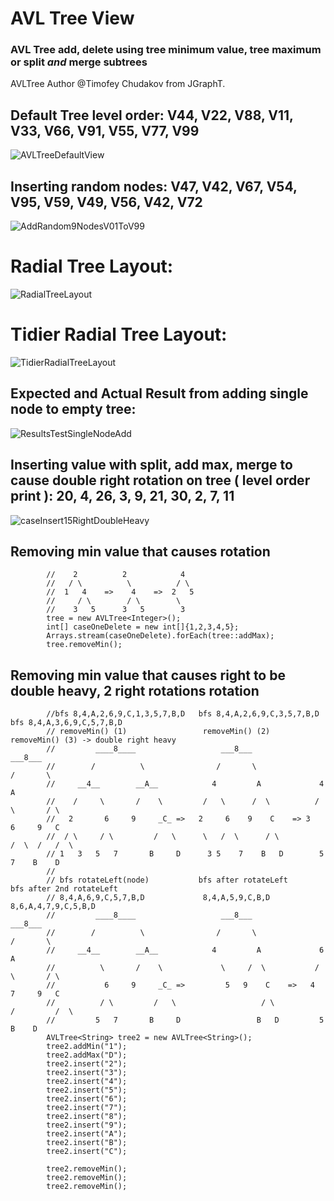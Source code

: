# AVL Tree View
### AVL Tree add, delete using tree minimum value, tree maximum or split _and_ merge subtrees
AVLTree Author @Timofey Chudakov from JGraphT.

## Default Tree level order: V44, V22, V88, V11, V33, V66, V91, V55, V77, V99
![AVLTreeDefaultView](https://user-images.githubusercontent.com/54422342/173126062-152b807a-3698-4619-9557-9730eb95d861.jpg)

## Inserting random nodes: V47, V42, V67, V54, V95, V59, V49, V56, V42, V72 

![AddRandom9NodesV01ToV99](https://user-images.githubusercontent.com/54422342/173126082-96b397f8-7e79-4a54-945c-1a889db953a7.jpg)

# Radial Tree Layout:
![RadialTreeLayout](https://user-images.githubusercontent.com/54422342/173126376-6d48fbbd-0c23-404b-aa14-8be4537f769f.jpg)

# Tidier Radial Tree Layout:
![TidierRadialTreeLayout](https://user-images.githubusercontent.com/54422342/173126494-27283020-2317-4ce7-9139-6617181c6bf5.jpg)

## Expected and Actual Result from adding single node to empty tree: 
![ResultsTestSingleNodeAdd](https://user-images.githubusercontent.com/54422342/173126455-7f9bc6b1-6279-400b-ba2e-7f72b3e38e30.jpg)

## Inserting value with split, add max, merge to cause double right rotation on tree ( level order print ): 20, 4, 26, 3, 9, 21, 30, 2, 7, 11
![caseInsert15RightDoubleHeavy](https://user-images.githubusercontent.com/54422342/173217422-acd1fccd-ef28-47ae-8157-722843398c16.jpg)

## Removing min value that causes rotation

            //    2          2            4
            //   / \          \          / \
            //  1   4    =>    4    =>  2   5
            //     / \        / \        \
            //    3   5      3   5        3
            tree = new AVLTree<Integer>();
            int[] caseOneDelete = new int[]{1,2,3,4,5};
            Arrays.stream(caseOneDelete).forEach(tree::addMax);
            tree.removeMin();
## Removing min value that causes right to be double heavy, 2 right rotations rotation    

            //bfs 8,4,A,2,6,9,C,1,3,5,7,B,D   bfs 8,4,A,2,6,9,C,3,5,7,B,D  bfs 8,4,A,3,6,9,C,5,7,B,D
            // removeMin() (1)                 removeMin() (2)              removeMin() (3) -> double right heavy
            //         ____8____                   ___8___                 ___8___
            //        /          \                /       \               /       \
            //     __4__        __A__            4         A             4         A
            //    /     \       /    \         /   \      /  \          / \       / \
            //   2       6     9     _C_ =>   2     6    9    C    => 3    6     9   C
            //  / \     / \         /   \      \   /  \      / \          /  \  /   /  \
            // 1   3   5   7       B     D      3 5    7    B   D        5    7    B    D
            //
            // bfs rotateLeft(node)           bfs after rotateLeft      bfs after 2nd rotateLeft
            // 8,4,A,6,9,C,5,7,B,D             8,4,A,5,9,C,B,D          8,6,A,4,7,9,C,5,B,D
            //         ____8____                   ___8___                 ___8___
            //        /          \                /       \               /       \
            //     __4__        __A__            4         A             6         A
            //          \       /    \             \     /  \           / \       / \
            //           6     9     _C_ =>         5   9    C    =>   4   7     9   C
            //          / \         /   \                   / \           /         /  \
            //         5   7       B     D                 B   D         5         B    D
            AVLTree<String> tree2 = new AVLTree<String>();
            tree2.addMin("1");
            tree2.addMax("D");
            tree2.insert("2");
            tree2.insert("3");
            tree2.insert("4");
            tree2.insert("5");
            tree2.insert("6");
            tree2.insert("7");
            tree2.insert("8");
            tree2.insert("9");
            tree2.insert("A");
            tree2.insert("B");
            tree2.insert("C");

            tree2.removeMin();
            tree2.removeMin();
            tree2.removeMin();
            
 

